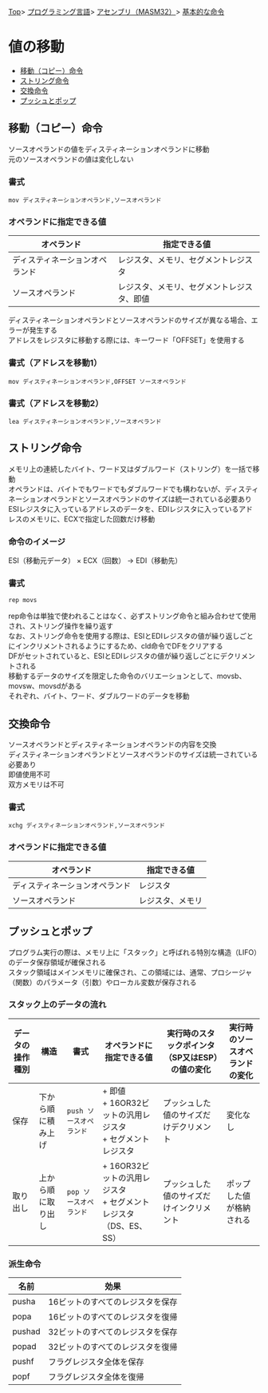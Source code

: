 [Top](../../../../index.md)\>
[プログラミング言語](../../../pgl.md)\>
[アセンブリ（MASM32）](../../language_0001.md)\>
[基本的な命令](../MASM32_0009.md)

# 値の移動

+ [移動（コピー）命令](#移動コピー命令)
+ [ストリング命令](#ストリング命令)
+ [交換命令](#交換命令)
+ [プッシュとポップ](#プッシュとポップ)
<!-- + [ロードとストア](#ロードとストア) -->

## 移動（コピー）命令

ソースオペランドの値をディスティネーションオペランドに移動  
元のソースオペランドの値は変化しない  

### 書式

```mov ディスティネーションオペランド,ソースオペランド```

### オペランドに指定できる値

|オペランド|指定できる値|
----|----
|ディスティネーションオペランド|レジスタ、メモリ、セグメントレジスタ|
|ソースオペランド|レジスタ、メモリ、セグメントレジスタ、即値|

ディスティネーションオペランドとソースオペランドのサイズが異なる場合、エラーが発生する  
アドレスをレジスタに移動する際には、キーワード「OFFSET」を使用する

### 書式（アドレスを移動1）

```mov ディスティネーションオペランド,OFFSET ソースオペランド```

### 書式（アドレスを移動2）

```lea ディスティネーションオペランド,ソースオペランド```

## ストリング命令

メモリ上の連続したバイト、ワード又はダブルワード（ストリング）を一括で移動  
オペランドは、バイトでもワードでもダブルワードでも構わないが、ディスティネーションオペランドとソースオペランドのサイズは統一されている必要あり  
ESIレジスタに入っているアドレスのデータを、EDIレジスタに入っているアドレスのメモリに、ECXで指定した回数だけ移動

### 命令のイメージ

ESI（移動元データ） × ECX（回数） → EDI（移動先）

### 書式

```rep movs```

rep命令は単独で使われることはなく、必ずストリング命令と組み合わせて使用され、ストリング操作を繰り返す  
なお、ストリング命令を使用する際は、ESIとEDIレジスタの値が繰り返しごとにインクリメントされるようにするため、cld命令でDFをクリアする  
DFがセットされていると、ESIとEDIレジスタの値が繰り返しごとにデクリメントされる  
移動するデータのサイズを限定した命令のバリエーションとして、movsb、movsw、movsdがある  
それぞれ、バイト、ワード、ダブルワードのデータを移動

## 交換命令

ソースオペランドとディスティネーションオペランドの内容を交換  
ディスティネーションオペランドとソースオペランドのサイズは統一されている必要あり  
即値使用不可  
双方メモリは不可

### 書式

```xchg ディスティネーションオペランド,ソースオペランド```

### オペランドに指定できる値

|オペランド|指定できる値|
----|----
|ディスティネーションオペランド|レジスタ|
|ソースオペランド|レジスタ、メモリ|

## プッシュとポップ

プログラム実行の際は、メモリ上に「スタック」と呼ばれる特別な構造（LIFO）のデータ保存領域が確保される  
スタック領域はメインメモリに確保され、この領域には、通常、プロシージャ（関数）のパラメータ（引数）やローカル変数が保存される

### スタック上のデータの流れ

|データの操作種別|構造|書式|オペランドに指定できる値|実行時のスタックポインタ（SP又はESP）の値の変化|実行時のソースオペランドの変化|
----|----|----|----|----|----
|保存|下から順に積み上げ|```push ソースオペランド```|+ 即値<br>+ 16OR32ビットの汎用レジスタ<br>+ セグメントレジスタ|プッシュした値のサイズだけデクリメント|変化なし|
|取り出し|上から順に取り出し|```pop ソースオペランド```|+ 16OR32ビットの汎用レジスタ<br>+ セグメントレジスタ（DS、ES、SS）|プッシュした値のサイズだけインクリメント|ポップした値が格納される|

### 派生命令

|名前|効果|
----|----
|pusha|16ビットのすべてのレジスタを保存|
|popa|16ビットのすべてのレジスタを復帰|
|pushad|32ビットのすべてのレジスタを保存|
|popad|32ビットのすべてのレジスタを復帰|
|pushf|フラグレジスタ全体を保存|
|popf|フラグレジスタ全体を復帰|

<!-- ## ロードとストア -->